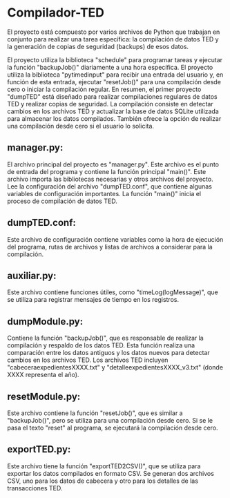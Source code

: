 # Compilador-TED

El proyecto está compuesto por varios archivos de Python que trabajan en conjunto para realizar una tarea específica: la compilación de datos TED y la generación de copias de seguridad (backups) de esos datos.

El proyecto utiliza la biblioteca "schedule" para programar tareas y ejecutar la función "backupJob()" diariamente a una hora específica.
El proyecto utiliza la biblioteca "pytimedinput" para recibir una entrada del usuario y, en función de esta entrada, ejecutar "resetJob()" para una compilación desde cero o iniciar la compilación regular.
En resumen, el primer proyecto "dumpTED" está diseñado para realizar compilaciones regulares de datos TED y realizar copias de seguridad. La compilación consiste en detectar cambios en los archivos TED y actualizar la base de datos SQLite utilizada para almacenar los datos compilados. También ofrece la opción de realizar una compilación desde cero si el usuario lo solicita.



## manager.py:


El archivo principal del proyecto es "manager.py". Este archivo es el punto de entrada del programa y contiene la función principal "main()". Este archivo importa las bibliotecas necesarias y otros archivos del proyecto.
Lee la configuración del archivo "dumpTED.conf", que contiene algunas variables de configuración importantes.
La función "main()" inicia el proceso de compilación de datos TED.

## dumpTED.conf:


Este archivo de configuración contiene variables como la hora de ejecución del programa, rutas de archivos y listas de archivos a considerar para la compilación.

## auxiliar.py:

Este archivo contiene funciones útiles, como "timeLog(logMessage)", que se utiliza para registrar mensajes de tiempo en los registros.

## dumpModule.py:

Contiene la función "backupJob()", que es responsable de realizar la compilación y respaldo de los datos TED.
Esta función realiza una comparación entre los datos antiguos y los datos nuevos para detectar cambios en los archivos TED.
Los archivos TED incluyen "cabeceraexpedientesXXXX.txt" y "detalleexpedientesXXXX_v3.txt" (donde XXXX representa el año).

## resetModule.py:

Este archivo contiene la función "resetJob()", que es similar a "backupJob()", pero se utiliza para una compilación desde cero.
Si se le pasa el texto "reset" al programa, se ejecutará la compilación desde cero.

## exportTED.py:

Este archivo tiene la función "exportTED2CSV()", que se utiliza para exportar los datos compilados en formato CSV.
Se generan dos archivos CSV, uno para los datos de cabecera y otro para los detalles de las transacciones TED.


